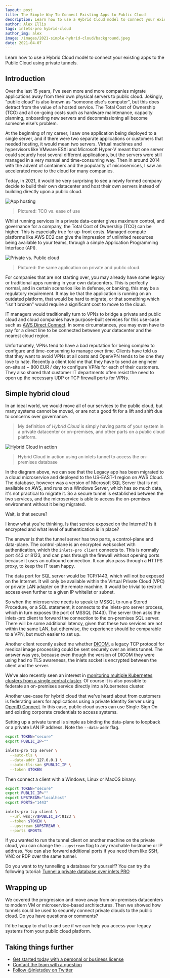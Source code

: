 ```yaml
---
layout: post
title: The Simple Way To Connect Existing Apps to Public Cloud
description: Learn how to use a Hybrid Cloud model to connect your existing apps to the Public Cloud using private tunnels.
author: Alex Ellis
tags: inlets-pro hybrid-cloud
author_img: alex
image: /images/2021-simple-hybrid-cloud/background.jpeg
date: 2021-04-07
---
```


Learn how to use a Hybrid Cloud model to connect your existing apps to the Public Cloud using private tunnels.

## Introduction

Over the last 15 years, I've seen more and more companies migrate applications away from their own physical servers to public cloud. Jokingly, "public cloud" is also known as "someone else's computer", but this does detract from the value of a hosted service. The Total Cost of Ownership (TCO) and all on-going costs such as hardware maintenance, capacity planning, onboarding new servers and decommissioning all become someone else's problem.

At the beginning of my career, I saw one application being deployed to a single server, and if there were two separate applications or customers that needed hosting, it would mean two servers. Virtual machines and hypervisors like VMware ESXi and Microsoft Hyper-V meant that one server could securely host several different applications, but the servers were still managed in a very manual and time-consuming way. Then in around 2014 with the advent of containers and the popularity of microservices, I saw an accelerated move to the cloud for many companies.

Today, in 2021, it would be very surprising to see a newly formed company decide to build their own datacenter and host their own servers instead of building directly upon a public cloud.

![App hosting](/images/2021-simple-hybrid-cloud/app-hosting.png)

> Pictured: TCO vs. ease of use

Whilst running services in a private data-center gives maximum control, and governance for a company, the Total Cost of Ownership (TCO) can be higher. This is especially true for up-front costs. Managed compute platforms like AWS EC2 can give the impression of unlimited resources being available to your teams, through a simple Application Programming Interface (API).

![Private vs. Public cloud](/images/2021-simple-hybrid-cloud/private-vs-public.jpg)

> Pictured: the same application on private and public cloud.

For companies that are not starting over, you may already have some legacy or traditional apps running in your own datacenters. This is perfectly normal, and in certain scenarios like in defense, or banking, this may be a regulatory requirement. It may be that the application is running on an outdated platform, that would be hard to migrate, or that something which "isn't broken" would require a significant cost to move to the cloud.

IT managers would traditionally turn to VPNs to bridge a private and public cloud and cloud companies have purpose-built services for this use-case such as [AWS Direct Connect](https://aws.amazon.com/directconnect/). In some circumstances, you may even have to pay for a direct line to be connected between your datacenter and the nearest cloud region.

Unfortunately, VPNs tend to have a bad reputation for being complex to configure and time-consuming to manage over time. Clients have told us that they want to avoid VPNs at all costs and OpenVPN tends to be one they love to hate. Recently a client told me that they have to send an engineer on-site at ~ 800 EUR / day to configure VPNs for each of their customers. They also shared that customer IT departments often resist the need to open up the necessary UDP or TCP firewall ports for VPNs.

## Simple hybrid cloud

In an ideal world, we would move all of our services to the public cloud, but many systems cannot be moved, or are not a good fit for a lift and shift due to concerns over governance.

> My definition of *Hybrid Cloud* is simply having parts of your system in a private datacenter or on-premises, and other parts on a public cloud platform.

![Hybrid Cloud in action](/images/2021-simple-hybrid-cloud/hybrid-in-action.jpg)
> Hybrid Cloud in action using an inlets tunnel to access the on-premises database

In the diagram above, we can see that the Legacy app has been migrated to a cloud microservice and deployed to the US-EAST-1 region on AWS Cloud. The database, however was a version of Microsoft SQL Server that is not available on AWS, and runs on a Windows Server, which has so much data, it's not practical to migrate it. So a secure tunnel is established between the two services, and the microservice is able to access the on-premises environment without it being migrated.

Wait, is that secure?

I know what you're thinking. Is that service exposed on the Internet? Is it encrypted and what level of authentication is in place?

The answer is that the tunnel server has two parts, a control-plane and data-plane. The control-plane is an encrypted websocket with authentication, which the `inlets-pro client` connects to. This is normally port 443 or 8123, and can pass through the firewall without opening ports because it uses an outbound connection. It can also pass through a HTTPS proxy, to keep the IT team happy.

The data port for SQL server would be TCP/1443, which will not be exposed on the Internet. It will only be available within the Virtual Private Cloud (VPC) or private LAN adapter on the remote machine. It would be trivial to restrict access even further to a given IP whitelist or subnet.

So when the microservice needs to speak to MSSQL to run a Stored Procedure, or a SQL statement, it connects to the inlets-pro server process, which in turn exposes the port of MSSQL (1443). The server then asks the inlets-pro client to forward the connection to the on-premises SQL server. There will be some additional latency, given that these two services are not within the same LAN, but otherwise, the experience should be comparable to a VPN, but much easier to set up.

Another client recently asked me whether [DICOM](https://en.wikipedia.org/wiki/DICOM), a legacy TCP protocol for medical image processing could be sent securely over an inlets tunnel. The answer was yes, because even though the version of DICOM they were using had no TLS awareness, the inlets socket is encrypted between the client and the server.

We've also recently seen an interest in [monitoring multiple Kubernetes clusters from a single central cluster](https://inlets.dev/blog/2020/12/15/multi-cluster-monitoring.html). Of course it is also possible to federate an on-premises service directly into a Kubernetes cluster.

Another use-case for hybrid cloud that we've heard about from customers is federating users for applications using a private Identity Server using [OpenID Connect](https://openid.net/connect/). In this case, public cloud users can use Single-Sign On and existing corporate credentials to access systems.

Setting up a private tunnel is simple as binding the data-plane to loopback or a private LAN IP address. Note the `--data-addr` flag.

```bash
export TOKEN="secure"
export PUBLIC_IP=""

inlets-pro tcp server \
  --auto-tls \
  --data-addr 127.0.0.1 \
  --auto-tls-san $PUBLIC_IP \
  --token $TOKEN
```

Then connect a client with a Windows, Linux or MacOS binary:

```bash
export TOKEN="secure"
export PUBLIC_IP=""
export UPSTREAM="localhost"
export PORTS="1443"

inlets-pro tcp client \
  --url wss://$PUBLIC_IP:8123 \
  --token $TOKEN \
  --upstream $UPSTREAM \
  --ports $PORTS
```

If you wanted to run the tunnel client on another machine on the private cloud, you can change the `--upstream` flag to any reachable hostname or IP address. You can also forward additional ports if you need them like SSH, VNC or RDP over the same tunnel.

Do you want to try tunnelling a database for yourself? You can try the following tutorial: [Tunnel a private database over inlets PRO](https://docs.inlets.dev/#/get-started/quickstart-tcp-database)

## Wrapping up

We covered the progression and move away from on-premises datacenters to modern VM or microservice-based architectures. Then we showed how tunnels could be used to securely connect private clouds to the public cloud. Do you have questions or comments?

I'd be happy to chat to and see if we can help you access your legacy systems from your public cloud platform.

## Taking things further

* [Get started today with a personal or business license](https://inlets.dev/)
* [Contact the team with a question](https://inlets.dev/contact)
* [Follow @inletsdev on Twitter](https://twitter.com/inletsdev/)
